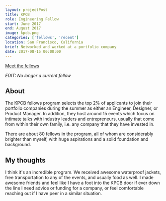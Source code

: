 ```yaml
---
layout: projectPost
title: KPCB
role: Engineering Fellow
start: June 2017
end: August 2017
image: kpcb.png
categories: ['fellows', 'recent']
location: San Francisco, California
brief: Networked and worked at a portfolio company
date: 2017-08-15 00:00:00
--- 
```


[Meet the fellows](http://fellows.kleinerperkins.com/meet-the-fellows)

*EDIT: No longer a current fellow*

## About

The KPCB fellows program selects the top 2% of applicants to join their portfolio companies during the summer as either an Engineer, Designer, or Product Manager. In addition, they host around 15 events which focus on intimate talks with industry leaders and entrepreneurs, usually that come from within their own family, i.e. any company that they have invested in.

There are about 80 fellows in the program, all of whom are considerably brighter than myself, with huge aspirations and a solid foundation and background.

## My thoughts

I think it's an incredible program. We received awesome waterproof jackets, free transportation to any of the events, and usually food as well. I made awesome friends and feel like I have a foot into the KPCB door if ever down the line I need advice or funding for a company, or feel comfortable reaching out if I have peer in a similar situation.